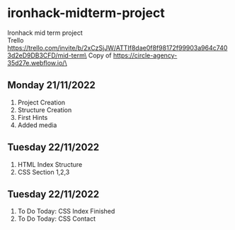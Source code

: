 # ironhack-midterm-project
Ironhack mid term project\
Trello https://trello.com/invite/b/2xCzSjJW/ATTIf8dae0f8f98172f99903a964c7403d2eD9DB3CFD/mid-term\
Copy of https://circle-agency-35d27e.webflow.io/\
## Monday 21/11/2022
1. Project Creation
2. Structure Creation
3. First Hints
4. Added media
## Tuesday 22/11/2022
1. HTML Index Structure
2. CSS Section 1,2,3
## Tuesday 22/11/2022
1. To Do Today: CSS Index Finished
2. To Do Today: CSS Contact